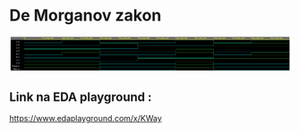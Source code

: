 # De Morganov zakon



![Screenshot De Morganovho zakona](obrazky/screen1.png)

## Link na EDA playground :
https://www.edaplayground.com/x/KWay
